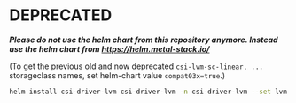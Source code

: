 # DEPRECATED

***Please do not use the helm chart from this repository anymore. Instead use the helm chart from <https://helm.metal-stack.io/>***

(To get the previous old and now deprecated `csi-lvm-sc-linear, ...` storageclass names, set helm-chart value `compat03x=true`.)

```bash
helm install csi-driver-lvm csi-driver-lvm -n csi-driver-lvm --set lvm.devicePattern='/dev/nvme[0-1]n[0-9]' --repo https://helm.metal-stack.io/
```
